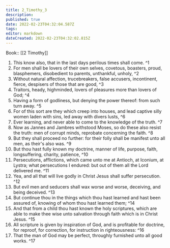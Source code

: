 ```yaml
---
title: 2_Timothy_3
description: 
published: true
date: 2022-02-23T04:32:04.587Z
tags: 
editor: markdown
dateCreated: 2022-02-23T04:32:02.815Z
---
```


 Book:: [[2 Timothy]]
 1. This know also, that in the last days perilous times shall come. ^1
 2. For men shall be lovers of their own selves, covetous, boasters, proud, blasphemers, disobedient to parents, unthankful, unholy, ^2
 3. Without natural affection, trucebreakers, false accusers, incontinent, fierce, despisers of those that are good, ^3
 4. Traitors, heady, highminded, lovers of pleasures more than lovers of God; ^4
 5. Having a form of godliness, but denying the power thereof: from such turn away. ^5
 6. For of this sort are they which creep into houses, and lead captive silly women laden with sins, led away with divers lusts, ^6
 7. Ever learning, and never able to come to the knowledge of the truth. ^7
 8. Now as Jannes and Jambres withstood Moses, so do these also resist the truth: men of corrupt minds, reprobate concerning the faith. ^8
 9. But they shall proceed no further: for their folly shall be manifest unto all men, as their's also was. ^9
 10. But thou hast fully known my doctrine, manner of life, purpose, faith, longsuffering, charity, patience, ^10
 11. Persecutions, afflictions, which came unto me at Antioch, at Iconium, at Lystra; what persecutions I endured: but out of them all the Lord delivered me. ^11
 12. Yea, and all that will live godly in Christ Jesus shall suffer persecution. ^12
 13. But evil men and seducers shall wax worse and worse, deceiving, and being deceived. ^13
 14. But continue thou in the things which thou hast learned and hast been assured of, knowing of whom thou hast learned them; ^14
 15. And that from a child thou hast known the holy scriptures, which are able to make thee wise unto salvation through faith which is in Christ Jesus. ^15
 16. All scripture is given by inspiration of God, and is profitable for doctrine, for reproof, for correction, for instruction in righteousness: ^16
 17. That the man of God may be perfect, throughly furnished unto all good works. ^17
